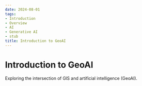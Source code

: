 ```yaml
---
date: 2024-08-01
tags:
- Introduction
- Overview
- AI
- Generative AI
- stub
title: Introduction to GeoAI
---
```


# Introduction to GeoAI

Exploring the intersection of GIS and artificial intelligence (GeoAI).
